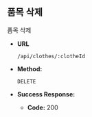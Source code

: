 **품목 삭제**
----
품목 삭제

* **URL**

  `/api/clothes/:clotheId`

* **Method:**

  `DELETE`

* **Success Response:**

    * **Code:** 200 <br />